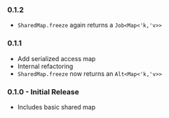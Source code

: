### 0.1.2
* `SharedMap.freeze` again returns a `Job<Map<'k,'v>>`

### 0.1.1
* Add serialized access map
* Internal refactoring
* `SharedMap.freeze` now returns an `Alt<Map<'k,'v>>`

### 0.1.0 - Initial Release
* Includes basic shared map
